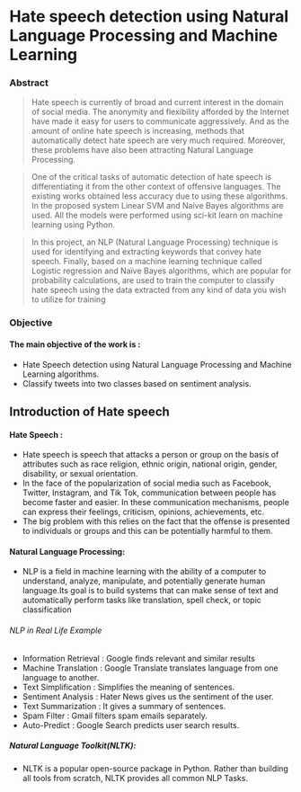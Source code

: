 # Hate speech detection using Natural Language Processing and Machine Learning 
### Abstract

> Hate speech is currently of broad and current interest in the domain of social media.
The anonymity and flexibility afforded by the Internet have made it easy for users to
communicate aggressively. And as the amount of online hate speech is increasing, methods
that automatically detect hate speech are very much required. Moreover, these problems have
also been attracting Natural Language Processing.

> One of the critical tasks of automatic detection of hate speech is differentiating it from
the other context of offensive languages. The existing works obtained less accuracy due to
using these algorithms. In the proposed system Linear SVM and Naive Bayes algorithms are
used. All the models were performed using sci-kit learn on machine learning using Python.

> In this project, an NLP (Natural Language Processing) technique is used for identifying
and extracting keywords that convey hate speech. Finally, based on a machine learning
technique called Logistic regression and Naïve Bayes algorithms, which are popular for
probability calculations, are used to train the computer to classify hate speech using the data
extracted from any kind of data you wish to utilize for training

### Objective
#### The main objective of the work is :
* Hate Speech detection using Natural Language Processing and Machine Learning algorithms.
* Classify tweets into two classes based on sentiment analysis.


## Introduction of Hate speech
#### Hate Speech :
* Hate speech is speech that attacks a person or group on the basis of attributes such as race religion, ethnic origin, national origin, gender, disability, or sexual orientation.
* In the face of the popularization of social media such as Facebook, Twitter, Instagram, and Tik Tok, communication between people has become faster and easier. In these communication mechanisms, people can express their feelings, criticism, opinions, achievements, etc.
* The big problem with this relies on the fact that the offense is presented to individuals or groups and this can be potentially harmful to them.


#### Natural Language Processing:
- NLP is a field in machine learning with the ability of a computer to understand, analyze, manipulate, and potentially generate human language.Its goal is to build systems that can make sense of text and automatically perform tasks like translation, spell check, or topic classification
###### NLP in Real Life		Example
* Information Retrieval :   	Google finds relevant and similar results
* Machine Translation :  	Google Translate translates language from one language to another.
* Text Simplification  : 	Simplifies the meaning of sentences. 
* Sentiment Analysis   : 	Hater News gives us the sentiment of the user.
* Text Summarization	:    It gives a summary of sentences.
* Spam Filter	 :   	Gmail filters spam emails separately.
* Auto-Predict	:  	Google Search predicts user search results.
##### Natural Language Toolkit(NLTK): 
- NLTK is a popular open-source package in Python. Rather than building all tools from scratch, NLTK provides all common NLP Tasks.



